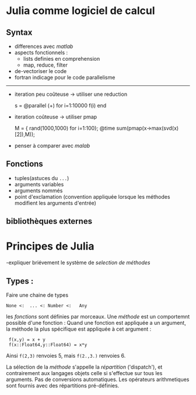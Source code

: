 Julia comme logiciel de calcul
==============================

Syntax 
--------
 - differences avec _matlab_
 - aspects fonctionnels :
    - lists definies en comprehension
    - map, reduce, filter
 - de-vectoriser le code 
 - fortran indicage pour le code
parallelisme 
--------------
- iteration peu coûteuse -> utiliser une reduction 

    s = @parallel (+) for i=1:10000
        f(i)
    end

- iteration coûteuse -> utiliser pmap

    M = { rand(1000,1000) for i=1:100};
    @time sum(pmap(x->max(svd(x)[2]),M));

- penser à comparer avec _malab_


Fonctions
----------
- tuples(astuces du `...`)
- arguments variables 
- arguments nommés
- point d'exclamation (convention appliquée lorsque les méthodes modifient les arguments d'entrée)

bibliothèques externes
-----------------------


Principes de Julia
==================
 -expliquer briévement le système de *selection de méthodes* 
 

Types :
-------
Faire une chaine de types 

    None <:  ... <: Number <:   Any
  
les *fonctions* sont définies par morceaux. Une _méthode_ est un comportemnt
possible d'une fonction : Quand une fonction est appliquée a un argument, la méthode la plus
spécifique est appliquée à cet argument :

     f(x,y) = x + y 
     f(x::Float64,y::Float64) = x*y

Ainsi `f(2,3)` renvoies 5, mais `f(2.,3.)` renvoies 6.

La sélection de la _méthode_ s'appelle la _répartition_ ('dispatch'), et contrairement
aux langages objets celle si s'effectue sur tous les arguments.
Pas de conversions automatiques. Les opérateurs arithmetiques sont fournis avec
des répartitions pré-définies.
